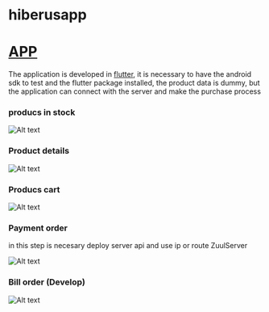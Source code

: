 # hiberusapp

# [APP](https://github.com/yeison34k/hiberus/tree/master/hiberus_app)
 
The application is developed in [flutter](https://flutter.dev/), it is necessary to have the android sdk to test and the flutter package installed, the product data is dummy, but the application can connect with the server and make the purchase process

### producs in stock

![Alt text](https://github.com/yeison34k/hiberus/blob/master/steps/catalogo.PNG "Products")

### Product details

![Alt text](https://github.com/yeison34k/hiberus/blob/master/steps/product_details.PNG "Products details")

### Producs cart 

![Alt text](https://github.com/yeison34k/hiberus/blob/master/steps/cart.PNG "Cart")

### Payment order

in this step is necesary deploy server api and use ip or route ZuulServer 

![Alt text](https://github.com/yeison34k/hiberus/blob/master/steps/payment.PNG "Payment order")

### Bill order (Develop)

![Alt text](https://github.com/yeison34k/hiberus/blob/master/steps/bill.PNG "Order bill")
